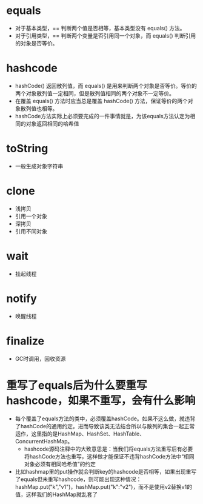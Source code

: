 # equals
- 对于基本类型，== 判断两个值是否相等，基本类型没有 equals() 方法。
- 对于引用类型，== 判断两个变量是否引用同一个对象，而 equals() 判断引用的对象是否等价。
# hashcode
- hashCode() 返回散列值，而 equals() 是用来判断两个对象是否等价。等价的两个对象散列值一定相同，但是散列值相同的两个对象不一定等价。
- 在覆盖 equals() 方法时应当总是覆盖 hashCode() 方法，保证等价的两个对象散列值也相等。
- hashCode方法实际上必须要完成的一件事情就是，为该equals方法认定为相同的对象返回相同的哈希值
# toString
- 一般生成对象字符串
# clone
- 浅拷贝
- 引用一个对象
- 深拷贝
- 引用不同对象
# wait
- 挂起线程
# notify
- 唤醒线程
# finalize
- GC时调用，回收资源

# 重写了equals后为什么要重写hashcode，如果不重写，会有什么影响
- 每个覆盖了equals方法的类中，必须覆盖hashCode。如果不这么做，就违背了hashCode的通用约定。进而导致该类无法结合所以与散列的集合一起正常运作，这里指的是HashMap、HashSet、HashTable、ConcurrentHashMap。
  - hashcode源码注释中的大致意思是：当我们将equals方法重写后有必要将hashCode方法也重写，这样做才能保证不违背hashCode方法中“相同对象必须有相同哈希值”的约定
- 比如hashmap里的put操作就会判断key的hashcode是否相等，如果出现重写了equals但未重写hashcode，则可能出现这种情况：hashMap.put("k","v1")，hashMap.put("k":"v2")，而不是使用v2替换v1的值，这样我们的HashMap就乱套了